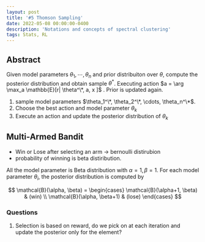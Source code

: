 ```yaml
---
layout: post
title: '#5 Thomson Sampling'
date: 2022-05-08 00:00:00-0400
description: 'Notations and concepts of spectral clustering'
tags: Stats, RL
---
```


## Abstract

Given model parameters $\theta_1, \cdots, \theta_n$ and prior distribuiton over $\theta$, compute the posterior distribution and obtain sample $\theta^*$.  Executing action 
$a = \arg \max_a \mathbb{E}[r| \theta^\*, a, x ]$
. Prior is updated again. 

1. sample model parameters 
$\theta_1^\*, \theta_2^\*, \cdots, \theta_n^\*$. 
2. Choose the best action and model parameter $\theta_k$
3. Execute an action and update the posterior distribution of $\theta_k$ 

## Multi-Armed Bandit

* Win or Lose after selecting an arm -> bernoulli distirubion 
* probability of winning is beta distiribution. 


All the model parameter is Beta distribution with $\alpha=1, \beta=1$.
For each model parameter $\theta_i$, the posterior distribution is computed by 

$$
\mathcal{B}(\alpha, \beta) = \begin{cases}
\mathcal{B}(\alpha+1, \beta)  & (win) \\
\mathcal{B}(\alpha, \beta+1)  & (lose)
\end{cases}
$$





### Questions 

1. Selection is based on reward, do we pick on at each iteration and update the posterior only for the element?




